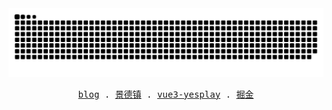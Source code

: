 <!-- [<img style="margin: 10px" width="100%" src="https://github-readme-stats.vercel.app/api?username=Younglina&show_icons=true&theme=gruvbox">](https://github.com/anuraghazra/github-readme-stats)
[<img style="margin: 10px" height="210px" width="48%" src="https://leetcard.jacoblin.cool/younglina?theme=unicorn&site=cn">](https://leetcard.jacoblin.cool/younglina?theme=unicorn&site=cn)
[<img style="margin: 10px" height="210px" width="48%" src="https://stats.justsong.cn/api/juejin?id=817692381290190&theme=dark">](https://stats.justsong.cn/api/juejin?id=817692381290190&theme=dark) -->
<picture>
  <source media="(prefers-color-scheme: dark)" srcset="https://raw.githubusercontent.com/Younglina/Younglina/output/github-contribution-grid-snake-dark.svg">
  <source media="(prefers-color-scheme: light)" srcset="https://raw.githubusercontent.com/Younglina/Younglina/output/github-contribution-grid-snake.svg">
  <img alt="github contribution grid snake animation" src="https://raw.githubusercontent.com/Younglina/Younglina/output/github-contribution-grid-snake.svg">
</picture>

<p align="center">
  <samp>
    <a href="https://www.younglina.top" target="__blank">blog</a> .
    <a href="https://www.younglina.top/china" target="__blank">景德镇</a> .
    <a href="https://www.younglina.top/vue3-yesplay" target="__blank">vue3-yesplay</a> .
    <a href="https://juejin.cn/user/817692381290190" target="__blank">掘金</a>
  </samp>
</p>
    
